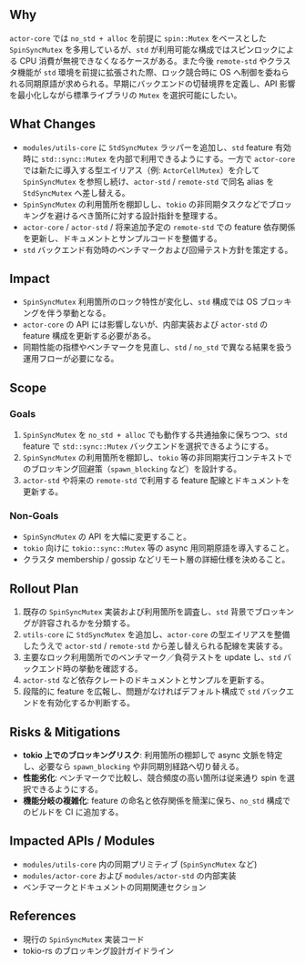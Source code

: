 ## Why
`actor-core` では `no_std + alloc` を前提に `spin::Mutex` をベースとした `SpinSyncMutex` を多用しているが、`std` が利用可能な構成ではスピンロックによる CPU 消費が無視できなくなるケースがある。また今後 `remote-std` やクラスタ機能が `std` 環境を前提に拡張された際、ロック競合時に OS へ制御を委ねられる同期原語が求められる。早期にバックエンドの切替境界を定義し、API 影響を最小化しながら標準ライブラリの `Mutex` を選択可能にしたい。

## What Changes
- `modules/utils-core` に `StdSyncMutex` ラッパーを追加し、`std` feature 有効時に `std::sync::Mutex` を内部で利用できるようにする。一方で `actor-core` では新たに導入する型エイリアス（例: `ActorCellMutex`）を介して `SpinSyncMutex` を参照し続け、`actor-std` / `remote-std` で同名 alias を `StdSyncMutex` へ差し替える。
- `SpinSyncMutex` の利用箇所を棚卸しし、`tokio` の非同期タスクなどでブロッキングを避けるべき箇所に対する設計指針を整理する。
- `actor-core` / `actor-std` / 将来追加予定の `remote-std` での feature 依存関係を更新し、ドキュメントとサンプルコードを整備する。
- `std` バックエンド有効時のベンチマークおよび回帰テスト方針を策定する。

## Impact
- `SpinSyncMutex` 利用箇所のロック特性が変化し、`std` 構成では OS ブロッキングを伴う挙動となる。
- `actor-core` の API には影響しないが、内部実装および `actor-std` の feature 構成を更新する必要がある。
- 同期性能の指標やベンチマークを見直し、`std` / `no_std` で異なる結果を扱う運用フローが必要になる。

## Scope
### Goals
1. `SpinSyncMutex` を `no_std + alloc` でも動作する共通抽象に保ちつつ、`std` feature で `std::sync::Mutex` バックエンドを選択できるようにする。
2. `SpinSyncMutex` の利用箇所を棚卸し、`tokio` 等の非同期実行コンテキストでのブロッキング回避策（`spawn_blocking` など）を設計する。
3. `actor-std` や将来の `remote-std` で利用する feature 配線とドキュメントを更新する。

### Non-Goals
- `SpinSyncMutex` の API を大幅に変更すること。
- `tokio` 向けに `tokio::sync::Mutex` 等の async 用同期原語を導入すること。
- クラスタ membership / gossip などリモート層の詳細仕様を決めること。

## Rollout Plan
1. 既存の `SpinSyncMutex` 実装および利用箇所を調査し、`std` 背景でブロッキングが許容されるかを分類する。
2. `utils-core` に `StdSyncMutex` を追加し、`actor-core` の型エイリアスを整備したうえで `actor-std` / `remote-std` から差し替えられる配線を実装する。
3. 主要なロック利用箇所でのベンチマーク／負荷テストを update し、`std` バックエンド時の挙動を確認する。
4. `actor-std` など依存クレートのドキュメントとサンプルを更新する。
5. 段階的に feature を広報し、問題がなければデフォルト構成で `std` バックエンドを有効化するか判断する。

## Risks & Mitigations
- **tokio 上でのブロッキングリスク**: 利用箇所の棚卸しで async 文脈を特定し、必要なら `spawn_blocking` や非同期別経路へ切り替える。
- **性能劣化**: ベンチマークで比較し、競合頻度の高い箇所は従来通り spin を選択できるようにする。
- **機能分岐の複雑化**: feature の命名と依存関係を簡潔に保ち、`no_std` 構成でのビルドを CI に追加する。

## Impacted APIs / Modules
- `modules/utils-core` 内の同期プリミティブ (`SpinSyncMutex` など)
- `modules/actor-core` および `modules/actor-std` の内部実装
- ベンチマークとドキュメントの同期関連セクション

## References
- 現行の `SpinSyncMutex` 実装コード
- tokio-rs のブロッキング設計ガイドライン
